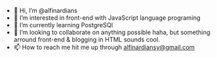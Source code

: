 - 👋 Hi, I’m @alfinardians
- 👀 I’m interested in front-end with JavaScript language programing
- 🌱 I’m currently learning PostgreSQl 
- 💞️ I’m looking to collaborate on anything possible haha, but something arround front-end & blogging in HTML sounds cool. 
- 📫 How to reach me hit me up through alfinardiansy@gmail.com 

<!---
alfinardians/alfinardians is a ✨ special ✨ repository because its `README.md` (this file) appears on your GitHub profile.
You can click the Preview link to take a look at your changes.
--->
